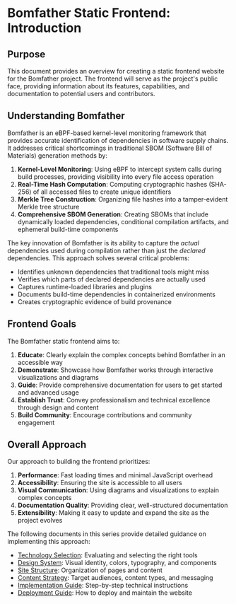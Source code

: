 # Bomfather Static Frontend: Introduction

## Purpose

This document provides an overview for creating a static frontend website for the Bomfather project. The frontend will serve as the project's public face, providing information about its features, capabilities, and documentation to potential users and contributors.

## Understanding Bomfather

Bomfather is an eBPF-based kernel-level monitoring framework that provides accurate identification of dependencies in software supply chains. It addresses critical shortcomings in traditional SBOM (Software Bill of Materials) generation methods by:

1. **Kernel-Level Monitoring**: Using eBPF to intercept system calls during build processes, providing visibility into every file access operation
2. **Real-Time Hash Computation**: Computing cryptographic hashes (SHA-256) of all accessed files to create unique identifiers
3. **Merkle Tree Construction**: Organizing file hashes into a tamper-evident Merkle tree structure
4. **Comprehensive SBOM Generation**: Creating SBOMs that include dynamically loaded dependencies, conditional compilation artifacts, and ephemeral build-time components

The key innovation of Bomfather is its ability to capture the *actual* dependencies used during compilation rather than just the *declared* dependencies. This approach solves several critical problems:

- Identifies unknown dependencies that traditional tools might miss
- Verifies which parts of declared dependencies are actually used
- Captures runtime-loaded libraries and plugins
- Documents build-time dependencies in containerized environments
- Creates cryptographic evidence of build provenance

## Frontend Goals

The Bomfather static frontend aims to:

1. **Educate**: Clearly explain the complex concepts behind Bomfather in an accessible way
2. **Demonstrate**: Showcase how Bomfather works through interactive visualizations and diagrams
3. **Guide**: Provide comprehensive documentation for users to get started and advanced usage
4. **Establish Trust**: Convey professionalism and technical excellence through design and content
5. **Build Community**: Encourage contributions and community engagement

## Overall Approach

Our approach to building the frontend prioritizes:

1. **Performance**: Fast loading times and minimal JavaScript overhead
2. **Accessibility**: Ensuring the site is accessible to all users
3. **Visual Communication**: Using diagrams and visualizations to explain complex concepts
4. **Documentation Quality**: Providing clear, well-structured documentation
5. **Extensibility**: Making it easy to update and expand the site as the project evolves

The following documents in this series provide detailed guidance on implementing this approach:

- [Technology Selection](part2-technology.md): Evaluating and selecting the right tools
- [Design System](part3-design-system.md): Visual identity, colors, typography, and components
- [Site Structure](part4-site-structure.md): Organization of pages and content
- [Content Strategy](part5-content-strategy.md): Target audiences, content types, and messaging
- [Implementation Guide](part6-implementation-guide.md): Step-by-step technical instructions
- [Deployment Guide](part7-deployment.md): How to deploy and maintain the website 